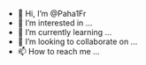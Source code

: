- 👋 Hi, I’m @Paha1Fr
- 👀 I’m interested in ...
- 🌱 I’m currently learning ...
- 💞️ I’m looking to collaborate on ...
- 📫 How to reach me ...

<!---
Paha1Fr/Paha1Fr is a ✨ special ✨ repository because its `README.md` (this file) appears on your GitHub profile.
You can click the Preview link to take a look at your changes.
--->
